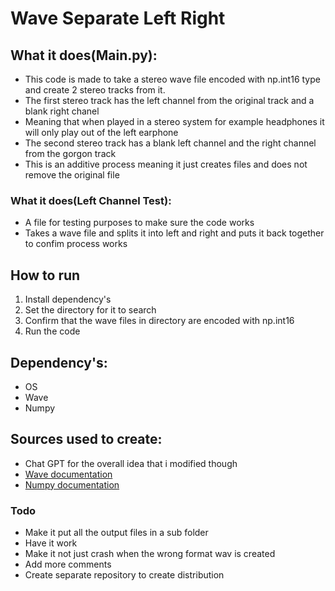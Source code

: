 # Wave Separate Left Right

## What it does(Main.py):
+ This code is made to take a stereo wave file encoded with np.int16 type and create 2 stereo tracks from it.
+ The first stereo track has the left channel from the original track and a blank right chanel
+ Meaning that when played in a stereo system for example headphones it will only play out of the left earphone
+ The second stereo track has a blank left channel and the right channel from the gorgon track
+ This is an additive process meaning it just creates files and does not remove the original file

### What it does(Left Channel Test):
+ A file for testing purposes to make sure the code works
+ Takes a wave file and splits it into left and right and puts it back together to confim process works

## How to run
1. Install dependency's
2. Set the directory for it to search
3. Confirm that the wave files in directory are encoded with np.int16
4. Run the code

 
## Dependency's:
+ OS
+ Wave
+ Numpy 

## Sources used to create:
+ Chat GPT for the overall idea that i modified though
+ [Wave documentation](https://docs.python.org/3/library/wave.html "Wave Site")
+ [Numpy documentation](https://numpy.org/doc/stable/index.html "NumPy documentation")

### Todo
+ Make it put all the output files in a sub folder
+ Have it work
+ Make it not just crash when the wrong format wav is created
+ Add more comments
+ Create separate repository to create distribution